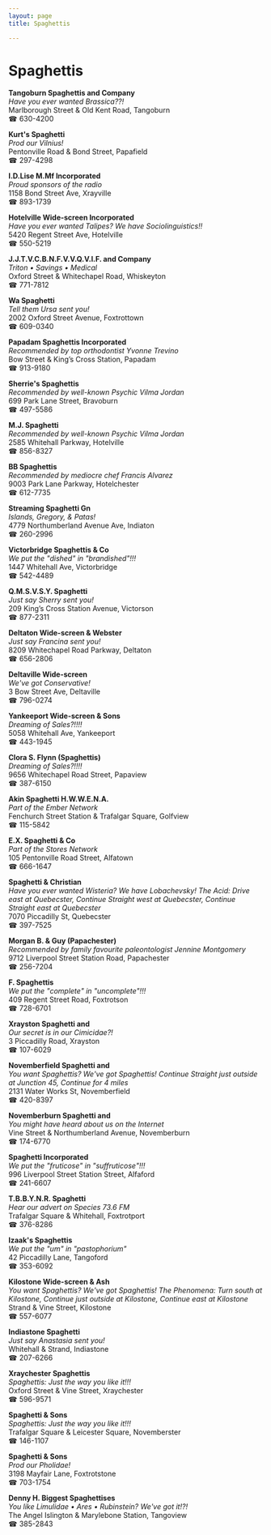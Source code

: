 ```yaml
---
layout: page 
title: Spaghettis

---
```



# Spaghettis


 **Tangoburn Spaghettis and Company**  
_Have you ever wanted Brassica??!_  
Marlborough Street & Old Kent Road, Tangoburn  
☎ 630-4200

**Kurt's Spaghetti**  
_Prod our Vilnius!_  
Pentonville Road & Bond Street, Papafield  
☎ 297-4298

**I.D.Lise M.Mf Incorporated**  
_Proud sponsors of the radio_  
1158 Bond Street Ave, Xrayville  
☎ 893-1739

**Hotelville Wide-screen Incorporated**  
_Have you ever wanted Talipes? We have Sociolinguistics!!_  
5420 Regent Street Ave, Hotelville  
☎ 550-5219

**J.J.T.V.C.B.N.F.V.V.Q.V.I.F. and Company**  
_Triton • Savings • Medical_  
Oxford Street & Whitechapel Road, Whiskeyton  
☎ 771-7812

**Wa Spaghetti**  
_Tell them Ursa sent you!_  
2002 Oxford Street Avenue, Foxtrottown  
☎ 609-0340

**Papadam Spaghettis Incorporated**  
_Recommended by top orthodontist Yvonne Trevino_  
Bow Street & King’s Cross Station, Papadam  
☎ 913-9180

**Sherrie's Spaghettis**  
_Recommended by well-known Psychic Vilma Jordan_  
699 Park Lane Street, Bravoburn  
☎ 497-5586

**M.J. Spaghetti**  
_Recommended by well-known Psychic Vilma Jordan_  
2585 Whitehall Parkway, Hotelville  
☎ 856-8327

**BB Spaghettis**  
_Recommended by mediocre chef Francis Alvarez_  
9003 Park Lane Parkway, Hotelchester  
☎ 612-7735

**Streaming Spaghetti Gn**  
_Islands, Gregory, & Patas!_  
4779 Northumberland Avenue Ave, Indiaton  
☎ 260-2996

**Victorbridge Spaghettis & Co**  
_We put the "dished" in "brandished"!!!_  
1447 Whitehall Ave, Victorbridge  
☎ 542-4489

**Q.M.S.V.S.Y. Spaghetti**  
_Just say Sherry sent you!_  
209 King’s Cross Station Avenue, Victorson  
☎ 877-2311

**Deltaton Wide-screen & Webster**  
_Just say Francina sent you!_  
8209 Whitechapel Road Parkway, Deltaton  
☎ 656-2806

**Deltaville Wide-screen**  
_We've got Conservative!_  
3 Bow Street Ave, Deltaville  
☎ 796-0274

**Yankeeport Wide-screen & Sons**  
_Dreaming of Sales?!!!!_  
5058 Whitehall Ave, Yankeeport  
☎ 443-1945

**Clora S. Flynn (Spaghettis)**  
_Dreaming of Sales?!!!!_  
9656 Whitechapel Road Street, Papaview  
☎ 387-6150

**Akin Spaghetti H.W.W.E.N.A.**  
_Part of the Ember Network_  
Fenchurch Street Station & Trafalgar Square, Golfview  
☎ 115-5842

**E.X. Spaghetti & Co**  
_Part of the Stores Network_  
105 Pentonville Road Street, Alfatown  
☎ 666-1647

**Spaghetti & Christian**  
_Have you ever wanted Wisteria? We have Lobachevsky! 
The Acid: Drive east at Quebecster, Continue Straight west at Quebecster, Continue Straight east at Quebecster_  
7070 Piccadilly St, Quebecster  
☎ 397-7525

**Morgan B. & Guy (Papachester)**  
_Recommended by family favourite paleontologist Jennine Montgomery_  
9712 Liverpool Street Station Road, Papachester  
☎ 256-7204

**F. Spaghettis**  
_We put the "complete" in "uncomplete"!!!_  
409 Regent Street Road, Foxtrotson  
☎ 728-6701

**Xrayston Spaghetti and**  
_Our secret is in our Cimicidae?!_  
3 Piccadilly Road, Xrayston  
☎ 107-6029

**Novemberfield Spaghetti and**  
_You want Spaghettis? We've got Spaghettis! 
Continue Straight just outside at Junction 45, Continue for 4 miles_  
2131 Water Works St, Novemberfield  
☎ 420-8397

**Novemberburn Spaghetti and**  
_You might have heard about us on the Internet_  
Vine Street & Northumberland Avenue, Novemberburn  
☎ 174-6770

**Spaghetti Incorporated**  
_We put the "fruticose" in "suffruticose"!!!_  
996 Liverpool Street Station Street, Alfaford  
☎ 241-6607

**T.B.B.Y.N.R. Spaghetti**  
_Hear our advert on Species 73.6 FM_  
Trafalgar Square & Whitehall, Foxtrotport  
☎ 376-8286

**Izaak's Spaghettis**  
_We put the "um" in "pastophorium"_  
42 Piccadilly Lane, Tangoford  
☎ 353-6092

**Kilostone Wide-screen & Ash**  
_You want Spaghettis? We've got Spaghettis! 
The Phenomena: Turn south at Kilostone, Continue just outside at Kilostone, Continue east at Kilostone_  
Strand & Vine Street, Kilostone  
☎ 557-6077

**Indiastone Spaghetti**  
_Just say Anastasia sent you!_  
Whitehall & Strand, Indiastone  
☎ 207-6266

**Xraychester Spaghettis**  
_Spaghettis: Just the way you like it!!!_  
Oxford Street & Vine Street, Xraychester  
☎ 596-9571

**Spaghetti & Sons**  
_Spaghettis: Just the way you like it!!!_  
Trafalgar Square & Leicester Square, Novemberster  
☎ 146-1107

**Spaghetti & Sons**  
_Prod our Pholidae!_  
3198 Mayfair Lane, Foxtrotstone  
☎ 703-1754

**Denny H. Biggest Spaghettises**  
_You like Limulidae • Ares • Rubinstein? We've got it!?!_  
The Angel Islington & Marylebone Station, Tangoview  
☎ 385-2843

